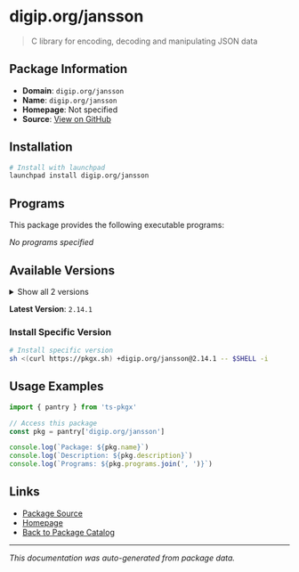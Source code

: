 # digip.org/jansson

> C library for encoding, decoding and manipulating JSON data

## Package Information

- **Domain**: `digip.org/jansson`
- **Name**: `digip.org/jansson`
- **Homepage**: Not specified
- **Source**: [View on GitHub](https://github.com/pkgxdev/pantry/tree/main/projects/digip.org/jansson/package.yml)

## Installation

```bash
# Install with launchpad
launchpad install digip.org/jansson
```

## Programs

This package provides the following executable programs:

*No programs specified*

## Available Versions

<details>
<summary>Show all 2 versions</summary>

- `2.14.1`, `2.14.0`

</details>

**Latest Version**: `2.14.1`

### Install Specific Version

```bash
# Install specific version
sh <(curl https://pkgx.sh) +digip.org/jansson@2.14.1 -- $SHELL -i
```

## Usage Examples

```typescript
import { pantry } from 'ts-pkgx'

// Access this package
const pkg = pantry['digip.org/jansson']

console.log(`Package: ${pkg.name}`)
console.log(`Description: ${pkg.description}`)
console.log(`Programs: ${pkg.programs.join(', ')}`)
```

## Links

- [Package Source](https://github.com/pkgxdev/pantry/tree/main/projects/digip.org/jansson/package.yml)
- [Homepage](#)
- [Back to Package Catalog](../../../package-catalog.md)

---

*This documentation was auto-generated from package data.*

